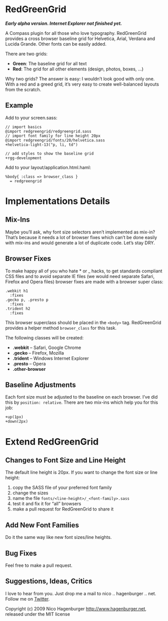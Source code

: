RedGreenGrid
============

***Early alpha version. Internet Explorer not finished yet.***

A Compass plugin for all those who love typography.
RedGreenGrid provides a cross browser baseline grid for Helvetica, Arial, Verdana and Lucida Grande.
Other fonts can be easily added.

There are two grids:

- **Green**: The baseline grid for all text
- **Red**: The grid for all other elements (design, photos, boxes, …)

Why two grids? 
The answer is easy: I wouldn’t look good with only one.
With a red and a greed grid, it’s very easy to create well-balanced layouts from the scratch.


Example
-------

Add to your screen.sass:

    // import basics
    @import redgreengrid/redgreengrid.sass
    // import font family for line height 20px
    @import redgreengrid/fonts/20/helvetica.sass
    +helvetica-light-13("p, li, td")
    
    // add styles to show the baseline grid
    +rgg-development
    
Add to your layout/application.html.haml:

    %body{ :class => browser_class }
      = redgreengrid




Implementations Details
=======================


Mix-Ins
-------

Maybe you’ll ask, why font size selectors aren’t implemented as mix-in?
That’s because it needs a lot of browser fixes which can’t be done easily with mix-ins and would generate a lot of duplicate code.
Let’s stay DRY.


Browser Fixes
-------------

To make happy all of you who hate * or _ hacks,
to get standards compliant CSS files
and to avoid separate IE files (we would need separate Safari, Firefox and Opera files)
browser fixes are made with a browser super class:

    .webkit h1
      :fixes
    .gecko p, .presto p
      :fixes
    .trident h2
      :fixes
      
This browser superclass should be placed in the `<body>` tag.
RedGreenGrid provides a helper method `browser_class` for this task.

The following classes will be created:

* **.webkit** – Safari, Google Chrome
* **.gecko** – Firefox, Mozilla
* **.trident** – Windows Internet Explorer
* **.presto** – Opera
* **.other-browser**


Baseline Adjustments
--------------------

Each font size must be adjusted to the baseline on each browser.
I’ve did this by `position: relative`.
There are two mix-ins which help you for this job:

    +up(1px)
    +down(2px)




Extend RedGreenGrid
===================


Changes to Font Size and Line Height
------------------------------------

The default line height is 20px.
If you want to change the font size or line height:

1. copy the SASS file of your preferred font family
2. change the sizes
3. name the file `fonts/<line-height>/_<font-family>.sass`
4. test it and fix it for “all” browsers
5. make a pull request for RedGreenGrid to share it


Add New Font Families
---------------------

Do it the same way like new font sizes/line heights.


Bug Fixes
---------

Feel free to make a pull request.


Suggestions, Ideas, Critics
---------------------------

I love to hear from you.
Just drop me a mail to nico .. hagenburger .. net.
Follow me on [Twitter](http://twitter.com/Hagenburger).



Copyright (c) 2009 Nico Hagenburger <http://www.hagenburger.net>, released under the MIT license
